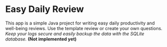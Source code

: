 # Easy Daily Review

This app is a simple Java project for writing easy daily productivity and well-being reviews. Use the template review or create your own questions.
_Keep your logs secure and easily backup the data with the SQLite database._ **(Not implemented yet)**
